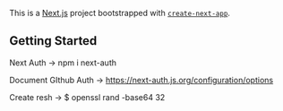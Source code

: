 This is a [Next.js](https://nextjs.org/) project bootstrapped with [`create-next-app`](https://github.com/vercel/next.js/tree/canary/packages/create-next-app).

## Getting Started

Next Auth -> npm i next-auth

Document GIthub Auth -> https://next-auth.js.org/configuration/options

Create resh -> $ openssl rand -base64 32
